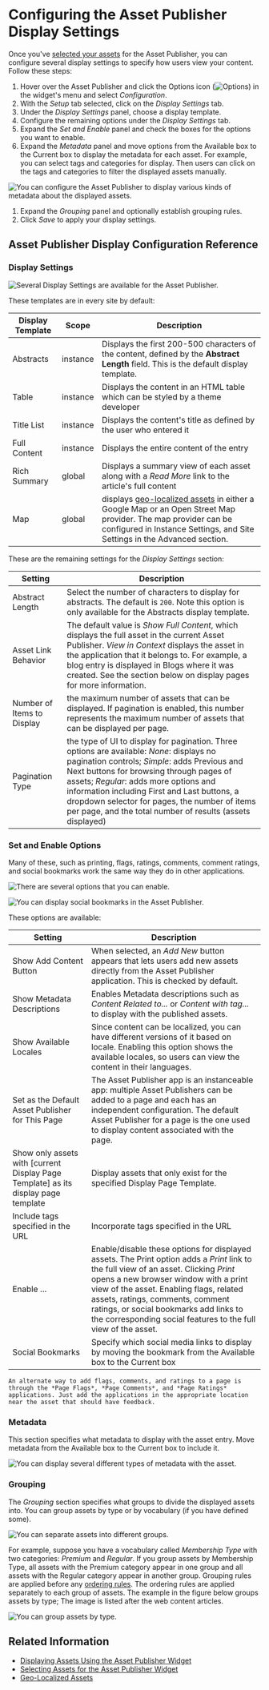 # Configuring the Asset Publisher Display Settings

Once you've [selected your assets](./selecting-assets-in-the-asset-publisher-widget.md) for the Asset Publisher, you can configure several display settings to specify how users view your content. Follow these steps:

1. Hover over the Asset Publisher and click the Options icon (![Options](../../../images/icon-app-options.png)) in the widget's menu and select *Configuration*.
1. With the *Setup* tab selected, click on the *Display Settings* tab.
1. Under the *Display Settings* panel, choose a display template.
1. Configure the remaining options under the *Display Settings* tab.
1. Expand the *Set and Enable* panel and check the boxes for the options you want to enable.
1. Expand the *Metadata* panel and move options from the Available box to the Current box to display the metadata for each asset. For example, you can select tags and categories for display. Then users can click on the tags and categories to filter the displayed assets manually. 

  ![You can configure the Asset Publisher to display various kinds of metadata about the displayed assets.](./configuring-asset-publisher-display-settings/images/04.png)

1. Expand the *Grouping* panel and optionally establish grouping rules.
1. Click *Save* to apply your display settings.

## Asset Publisher Display Configuration Reference

### Display Settings

![Several Display Settings are available for the Asset Publisher.](./configuring-asset-publisher-display-settings/images/01.png)

These templates are in every site by default:

| Display Template | Scope | Description |
| --- | --- | --- |
| Abstracts | instance | Displays the first 200-500 characters of the content, defined by the **Abstract Length** field. This is the default display template. |
| Table | instance | Displays the content in an HTML table which can be styled by a theme developer |
| Title List | instance | Displays the content's title as defined by the user who entered it |
| Full Content | instance | Displays the entire content of the entry |
| Rich Summary | global | Displays a summary view of each asset along with a *Read More* link to the article's full content |
| Map | global | displays [geo-localized assets](../../site-settings/site-content-configurations/configuring-geolocation-for-assets.md) in either a Google Map or an Open Street Map provider. The map provider can be configured in Instance Settings, and Site Settings in the Advanced section. |

These are the remaining settings for the *Display Settings* section:

| Setting | Description |
| --- | --- |
| Abstract Length | Select the number of characters to display for abstracts. The default is `200`. Note this option is only available for the Abstracts display template. |
| Asset Link Behavior | The default value is *Show Full Content*, which displays the full asset in the current Asset Publisher. *View in Context* displays the asset in the application that it belongs to. For example, a blog entry is displayed in Blogs where it was created. See the section below on display pages for more information. |
| Number of Items to Display | the maximum number of assets that can be displayed. If pagination is enabled, this number represents the maximum number of assets that can be displayed per page. |
| Pagination Type | the type of UI to display for pagination. Three options are available: *None*: displays no pagination controls; *Simple*: adds Previous and Next buttons for browsing through pages of assets; *Regular*: adds more options and information including First and Last buttons, a dropdown selector for pages, the number of items per page, and the total number of results (assets displayed) |

### Set and Enable Options

Many of these, such as printing, flags, ratings, comments, comment ratings, and social bookmarks work the same way they do in other applications. 

![There are several options that you can enable.](./configuring-asset-publisher-display-settings/images/03.png)

![You can display social bookmarks in the Asset Publisher.](./configuring-asset-publisher-display-settings/images/02.png)

These options are available:

| Setting | Description |
| --- | --- |
| Show Add Content Button | When selected, an *Add New* button appears that lets users add new assets directly from the Asset Publisher application. This is checked by default. |
| Show Metadata Descriptions | Enables Metadata descriptions such as *Content Related to...* or *Content with tag...* to display with the published assets. |
| Show Available Locales | Since content can be localized, you can have different versions of it based on locale. Enabling this option shows the available locales, so users can view the content in their languages. |
| Set as the Default Asset Publisher for This Page | The Asset Publisher app is an instanceable app: multiple Asset Publishers can be added to a page and each has an independent configuration. The default Asset Publisher for a page is the one used to display content associated with the page. |
| Show only assets with [current Display Page Template] as its display page template | Display assets that only exist for the specified Display Page Template. |
| Include tags specified in the URL | Incorporate tags specified in the URL |
| Enable ... | Enable/disable these options for displayed assets. The Print option adds a *Print* link to the full view of an asset. Clicking *Print* opens a new browser window with a print view of the asset. Enabling flags, related assets, ratings, comments, comment ratings, or social bookmarks add links to the corresponding social features to the full view of the asset. |
| Social Bookmarks | Specify which social media links to display by moving the bookmark from the Available box to the Current box |

```{tip}
An alternate way to add flags, comments, and ratings to a page is through the *Page Flags*, *Page Comments*, and *Page Ratings* applications. Just add the applications in the appropriate location near the asset that should have feedback.
```

### Metadata

This section specifies what metadata to display with the asset entry. Move metadata from the Available box to the Current box to include it.

![You can display several different types of metadata with the asset.](./configuring-asset-publisher-display-settings/images/04.png)

### Grouping

The *Grouping* section specifies what groups to divide the displayed assets into. You can group assets by type or by vocabulary (if you have defined some). 

![You can separate assets into different groups.](./configuring-asset-publisher-display-settings/images/05.png)

For example, suppose you have a vocabulary called *Membership Type* with two categories: *Premium* and *Regular*. If you group assets by Membership Type, all assets with the Premium category appear in one group and all assets with the Regular category appear in another group. Grouping rules are applied before any [ordering rules](./selecting-assets-in-the-asset-publisher-widget.md#configuring-asset-display-ordering). The ordering rules are applied separately to each group of assets. The example in the figure below groups assets by type; The image is listed after the web content articles.

![You can group assets by type.](./configuring-asset-publisher-display-settings/images/06.png)

## Related Information

- [Displaying Assets Using the Asset Publisher Widget](./displaying-assets-using-the-asset-publisher-widget.md)
- [Selecting Assets for the Asset Publisher Widget](./selecting-assets-in-the-asset-publisher-widget.md)
- [Geo-Localized Assets](../../site-settings/site-content-configurations/configuring-geolocation-for-assets.md)

